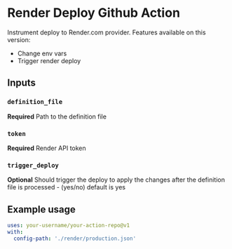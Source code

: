 # Render Deploy Github Action

Instrument deploy to Render.com provider.
Features available on this version:
- Change env vars
- Trigger render deploy

## Inputs
### `definition_file`
**Required** Path to the definition file

### `token`
**Required** Render API token

### `trigger_deploy`
**Optional** Should trigger the deploy to apply the changes after the definition file is processed - (yes/no) default is yes

## Example usage

```yaml
uses: your-username/your-action-repo@v1
with:
  config-path: './render/production.json'